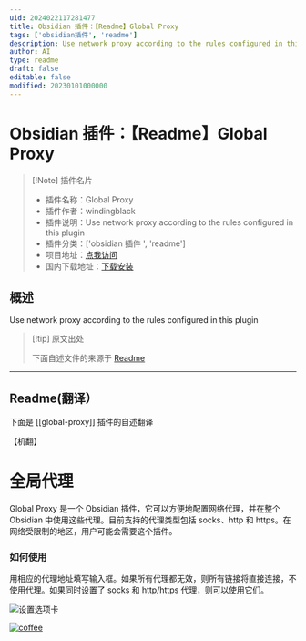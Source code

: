 ```yaml
---
uid: 2024022117281477
title: Obsidian 插件：【Readme】Global Proxy
tags: ['obsidian插件', 'readme']
description: Use network proxy according to the rules configured in this plugin
author: AI
type: readme
draft: false
editable: false
modified: 20230101000000
---
```


# Obsidian 插件：【Readme】Global Proxy

> [!Note] 插件名片
> - 插件名称：Global Proxy
> - 插件作者：windingblack
> - 插件说明：Use network proxy according to the rules configured in this plugin
> - 插件分类：['obsidian 插件 ', 'readme']
> - 项目地址：[点我访问](https://github.com/windingblack/obsidian-global-proxy)
> - 国内下载地址：[下载安装](https://pkmer.cn/products/plugin/pluginMarket/?global-proxy)

## 概述

Use network proxy according to the rules configured in this plugin

> [!tip] 原文出处
>
>下面自述文件的来源于 [Readme](https://ghproxy.net/https://raw.githubusercontent.com/windingblack/obsidian-global-proxy/master/README.md)
>

---

## Readme(翻译）

下面是 [[global-proxy]] 插件的自述翻译

【机翻】

# 全局代理

Global Proxy 是一个 Obsidian 插件，它可以方便地配置网络代理，并在整个 Obsidian 中使用这些代理。目前支持的代理类型包括 socks、http 和 https。在网络受限制的地区，用户可能会需要这个插件。

### 如何使用

用相应的代理地址填写输入框。如果所有代理都无效，则所有链接将直接连接，不使用代理。如果同时设置了 socks 和 http/https 代理，则可以使用它们。

![设置选项卡](https://cdn.pkmer.cn/covers/global-proxy_2_0.png!pkmer)

[![coffee](https://img.buymeacoffee.com/button-api/?text=Buy%20me%20a%20coffee&emoji=%E2%98%95&slug=windingblack&button_colour=FFDD00&font_colour=000000&font_family=Comic&outline_colour=000000&coffee_colour=ffffff)](https://www.buymeacoffee.com/windingblack)
